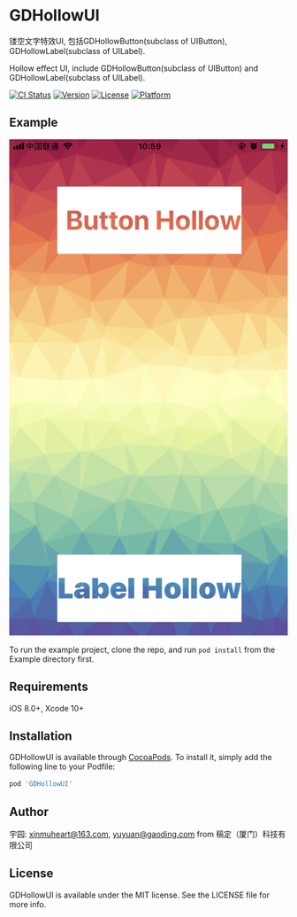 # GDHollowUI
镂空文字特效UI, 包括GDHollowButton(subclass of UIButton), GDHollowLabel(subclass of UILabel).

Hollow effect UI, include GDHollowButton(subclass of UIButton) and GDHollowLabel(subclass of UILabel).

[![CI Status](https://img.shields.io/travis/xinmuheart@163.com/GDHollowUI.svg?style=flat)](https://travis-ci.org/xinmuheart@163.com/GDHollowUI)
[![Version](https://img.shields.io/cocoapods/v/GDHollowUI.svg?style=flat)](https://cocoapods.org/pods/GDHollowUI)
[![License](https://img.shields.io/cocoapods/l/GDHollowUI.svg?style=flat)](https://raw.githubusercontent.com/Quanhua-Guan/GDHollowUI/master/LICENSE)
[![Platform](https://img.shields.io/cocoapods/p/GDHollowUI.svg?style=flat)](https://cocoapods.org/pods/GDHollowUI)

## Example

![image](https://github.com/Quanhua-Guan/GDHollowUI/blob/master/Example/Snapshots/1.PNG?raw=true)

To run the example project, clone the repo, and run `pod install` from the Example directory first.

## Requirements
iOS 8.0+, Xcode 10+

## Installation

GDHollowUI is available through [CocoaPods](https://cocoapods.org). To install
it, simply add the following line to your Podfile:

```ruby
pod 'GDHollowUI'
```

## Author

宇园: xinmuheart@163.com, yuyuan@gaoding.com 
from 稿定（厦门）科技有限公司

## License

GDHollowUI is available under the MIT license. See the LICENSE file for more info.
